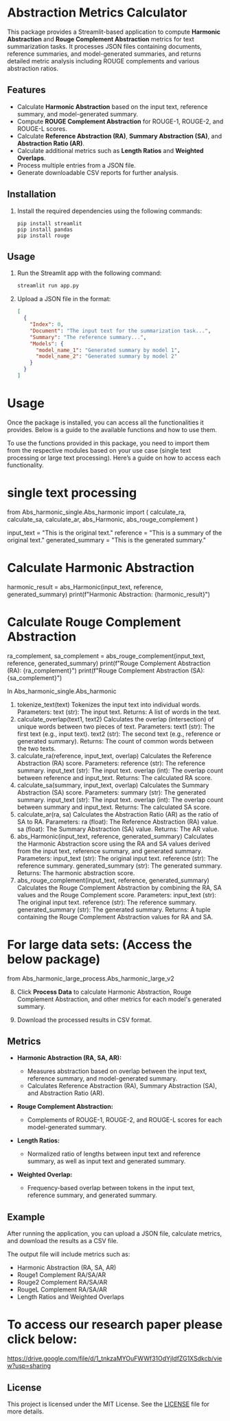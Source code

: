# Abstraction Metrics Calculator

This package provides a Streamlit-based application to compute **Harmonic Abstraction** and **Rouge Complement Abstraction** metrics for text summarization tasks. It processes JSON files containing documents, reference summaries, and model-generated summaries, and returns detailed metric analysis including ROUGE complements and various abstraction ratios.

## Features

- Calculate **Harmonic Abstraction** based on the input text, reference summary, and model-generated summary.
- Compute **ROUGE Complement Abstraction** for ROUGE-1, ROUGE-2, and ROUGE-L scores.
- Calculate **Reference Abstraction (RA)**, **Summary Abstraction (SA)**, and **Abstraction Ratio (AR)**.
- Calculate additional metrics such as **Length Ratios** and **Weighted Overlaps**.
- Process multiple entries from a JSON file.
- Generate downloadable CSV reports for further analysis.

## Installation

1. Install the required dependencies using the following commands:

   ```
   pip install streamlit
   pip install pandas
   pip install rouge
   ```

## Usage

1. Run the Streamlit app with the following command:

   ```bash
   streamlit run app.py
   ```

2. Upload a JSON file in the format:

   ```json
   [
     {
       "Index": 0,
       "Document": "The input text for the summarization task...",
       "Summary": "The reference summary...",
       "Models": {
         "model_name_1": "Generated summary by model 1",
         "model_name_2": "Generated summary by model 2"
       }
     }
   ]
   ```

# Usage

Once the package is installed, you can access all the functionalities it provides. Below is a guide to the available functions and how to use them.

To use the functions provided in this package, you need to import them from the respective modules based on your use case (single text processing or large text processing). Here’s a guide on how to access each functionality.

# single text processing

from Abs_harmonic_single.Abs_harmonic import (
calculate_ra,
calculate_sa,
calculate_ar,
abs_Harmonic,
abs_rouge_complement
)

input_text = "This is the original text."
reference = "This is a summary of the original text."
generated_summary = "This is the generated summary."

# Calculate Harmonic Abstraction

harmonic_result = abs_Harmonic(input_text, reference, generated_summary)
print(f"Harmonic Abstraction: {harmonic_result}")

# Calculate Rouge Complement Abstraction

ra_complement, sa_complement = abs_rouge_complement(input_text, reference, generated_summary)
print(f"Rouge Complement Abstraction (RA): {ra_complement}")
print(f"Rouge Complement Abstraction (SA): {sa_complement}")

In Abs_harmonic_single.Abs_harmonic

1. tokenize_text(text)
   Tokenizes the input text into individual words.
   Parameters:
   text (str): The input text.
   Returns: A list of words in the text.
2. calculate_overlap(text1, text2)
   Calculates the overlap (intersection) of unique words between two pieces of text.
   Parameters:
   text1 (str): The first text (e.g., input text).
   text2 (str): The second text (e.g., reference or generated summary).
   Returns: The count of common words between the two texts.
3. calculate_ra(reference, input_text, overlap)
   Calculates the Reference Abstraction (RA) score.
   Parameters:
   reference (str): The reference summary.
   input_text (str): The input text.
   overlap (int): The overlap count between reference and input_text.
   Returns: The calculated RA score.
4. calculate_sa(summary, input_text, overlap)
   Calculates the Summary Abstraction (SA) score.
   Parameters:
   summary (str): The generated summary.
   input_text (str): The input text.
   overlap (int): The overlap count between summary and input_text.
   Returns: The calculated SA score.
5. calculate_ar(ra, sa)
   Calculates the Abstraction Ratio (AR) as the ratio of SA to RA.
   Parameters:
   ra (float): The Reference Abstraction (RA) value.
   sa (float): The Summary Abstraction (SA) value.
   Returns: The AR value.
6. abs_Harmonic(input_text, reference, generated_summary)
   Calculates the Harmonic Abstraction score using the RA and SA values derived from the input text, reference summary, and generated summary.
   Parameters:
   input_text (str): The original input text.
   reference (str): The reference summary.
   generated_summary (str): The generated summary.
   Returns: The harmonic abstraction score.
7. abs_rouge_complement(input_text, reference, generated_summary)
   Calculates the Rouge Complement Abstraction by combining the RA, SA values and the Rouge Complement score.
   Parameters:
   input_text (str): The original input text.
   reference (str): The reference summary.
   generated_summary (str): The generated summary.
   Returns: A tuple containing the Rouge Complement Abstraction values for RA and SA.

# For large data sets: (Access the below package)

from Abs_harmonic_large_process.Abs_harmonic_large_v2

8. Click **Process Data** to calculate Harmonic Abstraction, Rouge Complement Abstraction, and other metrics for each model's generated summary.

9. Download the processed results in CSV format.

## Metrics

- **Harmonic Abstraction (RA, SA, AR):**

  - Measures abstraction based on overlap between the input text, reference summary, and model-generated summary.
  - Calculates Reference Abstraction (RA), Summary Abstraction (SA), and Abstraction Ratio (AR).

- **Rouge Complement Abstraction:**

  - Complements of ROUGE-1, ROUGE-2, and ROUGE-L scores for each model-generated summary.

- **Length Ratios:**

  - Normalized ratio of lengths between input text and reference summary, as well as input text and generated summary.

- **Weighted Overlap:**
  - Frequency-based overlap between tokens in the input text, reference summary, and generated summary.

## Example

After running the application, you can upload a JSON file, calculate metrics, and download the results as a CSV file.

The output file will include metrics such as:

- Harmonic Abstraction (RA, SA, AR)
- Rouge1 Complement RA/SA/AR
- Rouge2 Complement RA/SA/AR
- RougeL Complement RA/SA/AR
- Length Ratios and Weighted Overlaps

# To access our research paper please click below:

https://drive.google.com/file/d/1_tnkzaMYOuFWWf31OdYjldfZG1XSdkcb/view?usp=sharing

## License

This project is licensed under the MIT License. See the [LICENSE](LICENSE) file for more details.
